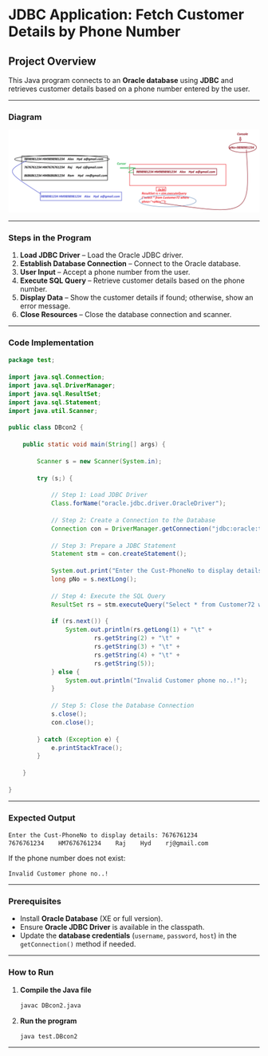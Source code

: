 # **JDBC Application: Fetch Customer Details by Phone Number**  

## **Project Overview**  
This Java program connects to an **Oracle database** using **JDBC** and retrieves customer details based on a phone number entered by the user.  

---

### **Diagram**  
![Diagram](https://github.com/lalitpatil891/Code-with-AdvanceJava/blob/main/PracticePrograms/JDBC_app_2/src/test/Dia-7.png)

---

### **Steps in the Program**
1. **Load JDBC Driver** – Load the Oracle JDBC driver.  
2. **Establish Database Connection** – Connect to the Oracle database.  
3. **User Input** – Accept a phone number from the user.  
4. **Execute SQL Query** – Retrieve customer details based on the phone number.  
5. **Display Data** – Show the customer details if found; otherwise, show an error message.  
6. **Close Resources** – Close the database connection and scanner.

---

### **Code Implementation**
```java
package test;

import java.sql.Connection;
import java.sql.DriverManager;
import java.sql.ResultSet;
import java.sql.Statement;
import java.util.Scanner;

public class DBcon2 {

	public static void main(String[] args) {

		Scanner s = new Scanner(System.in);

		try (s;) {

			// Step 1: Load JDBC Driver
			Class.forName("oracle.jdbc.driver.OracleDriver");

			// Step 2: Create a Connection to the Database
			Connection con = DriverManager.getConnection("jdbc:oracle:thin:@localhost:1521:xe", "system", "lalit");

			// Step 3: Prepare a JDBC Statement
			Statement stm = con.createStatement();

			System.out.print("Enter the Cust-PhoneNo to display details: ");
			long pNo = s.nextLong();

			// Step 4: Execute the SQL Query
			ResultSet rs = stm.executeQuery("Select * from Customer72 where phno =" + pNo + "");

			if (rs.next()) {
				System.out.println(rs.getLong(1) + "\t" +
						rs.getString(2) + "\t" +
						rs.getString(3) + "\t" +
						rs.getString(4) + "\t" +
						rs.getString(5));
			} else {
				System.out.println("Invalid Customer phone no..!");
			}

			// Step 5: Close the Database Connection
			s.close();
			con.close();

		} catch (Exception e) {
			e.printStackTrace();
		}

	}

}
```

---

### **Expected Output**
```
Enter the Cust-PhoneNo to display details: 7676761234  
7676761234    HM7676761234    Raj    Hyd    rj@gmail.com
```
If the phone number does not exist:
```
Invalid Customer phone no..!
```

---

### **Prerequisites**
- Install **Oracle Database** (XE or full version).  
- Ensure **Oracle JDBC Driver** is available in the classpath.  
- Update the **database credentials** (`username`, `password`, `host`) in the `getConnection()` method if needed.  

---

### **How to Run**
1. **Compile the Java file**  
   ```sh
   javac DBcon2.java
   ```
2. **Run the program**  
   ```sh
   java test.DBcon2
   ```
---

